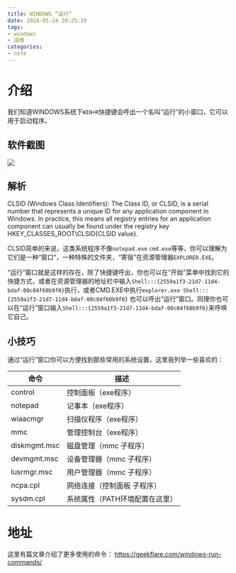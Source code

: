 ```yaml
---
title: WINDOWS “运行”
date: 2024-05-24 20:25:19
tags:
- windows
- 运维
categories:
- note
---
```


# 介绍

我们知道WINDOWS系统下`WIN+R`快捷键会呼出一个名叫“运行”的小窗口，它可以用于启动程序。
<!-- more -->

## 软件截图

![](https://drive.ljzd.link/api/raw/?path=/Images/blog/mywindowsrunwithbk.png&odpt=f68a9f95c330098a55256b6d2d21ff1901798a4b6b132b3ab94d33c0ba017543&proxy=true)

## 解析

CLSID (Windows Class Identifiers): The Class ID, or CLSID, is a serial number that represents a unique ID for any application component in Windows. In practice, this means all registry entries for an application component can usually be found under the registry key HKEY_CLASSES_ROOT\CLSID\{CLSID value}.

CLSID简单的来说，这类系统程序不像`notepad.exe` `cmd.exe`等等，你可以理解为它们是一种“窗口”，一种特殊的文件夹，“寄宿”在资源管理器`EXPLORER.EXE`。

“运行”窗口就是这样的存在，除了快捷键呼出，你也可以在“开始”菜单中找到它的快捷方式，或者在资源管理器的地址栏中输入`Shell:::{2559a1f3-21d7-11d4-bdaf-00c04f60b9f0}`执行，或者CMD.EXE中执行`explorer.exe Shell:::{2559a1f3-21d7-11d4-bdaf-00c04f60b9f0}` 也可以呼出“运行”窗口。同理你也可以在“运行”窗口输入`Shell:::{2559a1f3-21d7-11d4-bdaf-00c04f60b9f0}`来呼唤它自己。

## 小技巧

通过“运行”窗口你可以方便找到那些常用的系统设置，这里我列举一些喜欢的：

| 命令 | 描述 |
|---|---|
| control | 控制面板（exe程序） |
| notepad | 记事本（exe程序） |
| wiaacmgr | 扫描仪程序（exe程序） |
| mmc | 管理控制台（exe程序） |
| diskmgmt.msc | 磁盘管理（mmc 子程序） |
| devmgmt.msc | 设备管理器（mmc 子程序） |
| lusrmgr.msc | 用户管理器（mmc 子程序） |
| ncpa.cpl | 网络连接（控制面板 子程序） |
| sysdm.cpl | 系统属性（PATH环境配置在这里） |

# 地址

这里有篇文章介绍了更多使用的命令： https://geekflare.com/windows-run-commands/